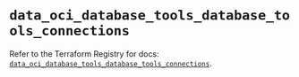 # `data_oci_database_tools_database_tools_connections`

Refer to the Terraform Registry for docs: [`data_oci_database_tools_database_tools_connections`](https://registry.terraform.io/providers/oracle/oci/7.19.0/docs/data-sources/database_tools_database_tools_connections).
